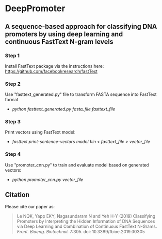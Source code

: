 # DeepPromoter
## A sequence-based approach for classifying DNA promoters by using deep learning and continuous FastText N-gram levels

### Step 1
Install FastText package via the instructions here: https://github.com/facebookresearch/fastText

### Step 2
Use "fasttext_generated.py" file to transform FASTA sequence into FastText format
- *python fasttext_generated.py fasta_file fasttext_file*

### Step 3
Print vectors using FastText model:
- *fasttext print-sentence-vectors model.bin < fasttext_file > vector_file*

### Step 4
Use "promoter_cnn.py" to train and evaluate  model based on generated vectors:
- *python promoter_cnn.py vector_file*

## Citation
Please cite our paper as:
>Le NQK, Yapp EKY, Nagasundaram N and Yeh H-Y (2019) Classifying Promoters by Interpreting the Hidden Information of DNA Sequences via Deep Learning and Combination of Continuous FastText N-Grams. *Front. Bioeng. Biotechnol.* 7:305. doi: 10.3389/fbioe.2019.00305
